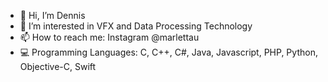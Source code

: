 - 👋 Hi, I’m Dennis
- 🧪 I’m interested in VFX and Data Processing Technology
- 📫 How to reach me: Instagram @marlettau
- 💻 Programming Languages: C, C++, C#, Java, Javascript, PHP, Python, Objective-C, Swift
